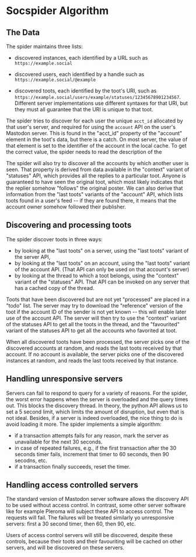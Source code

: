 # Socspider Algorithm

## The Data

The spider maintains three lists:

* discovered instances, each identified by a URL such as `https://example.social`

* discovered users, each identified by a handle such as `https://example.social/@example`

* discovered toots, each identified by the toot's URI, such as `https://example.social/users/example/statuses/12345678901234567`.
  Different server implementations use different syntaxes for that URI, but they must all guarantee that the URI is unique to that toot.

The spider tries to discover for each user the unique `acct_id` allocated by that user's server,
and required for using the `account` API on the user's Mastodon server. This is found in
the "acct_id" property of the "account" element in the toot's data, but there is a catch.
On most server, the value of that element is set to the identifier of the account in the
local cache. To get the correct value, the spider needs to read the description of the

The spider will also try to discover all the accounts by which another user is seen. That
property is derived from data available in the "context" variant of "statuses" API, which
provides all the replies to a particular toot. Anyone is guaranteed to have seen the
original toot, which most likely indicates that the replier somehow "follows" the original
poster. We can also derive that information from the "last toots" variants of the
"account" API, which lists toots found in a user's feed -- if they are found there,
it means that the account owner somehow followed their publisher.

## Discovering and processing toots

The spider discover toots in three ways:

* by looking at the "last toots" on a server, using the "last toots" variant of the
  server API,
* by looking at the "last toots" on an account, using the "last toots" variant of the
  account API. (That API can only be used on that account's server)
* by looking at the thread to which a toot belongs, using the "context" variant of the
  "statuses" API. That API can be invoked on any server that has a cached copy of
  the thread. 

Toots that have been discovered but are not yet "processed" are placed in a "todo" list.
The server may try to download the "reference" version of the toot if the account ID
of the sender is not yet known -- this will enable later use of the account API. The
server will then try to use the "context" variant of the statuses API to get all the
toots in the thread, and the "favourited" variant of the statuses API to get all the
accounts who favorited at toot.

When all discovered toots have been processed, the server picks one of the discovered
accounts at random, and reads the last toots received by that account. If no account
is available, the server picks one of the discovered instances at random, and reads
the last toots received by that instance.

## Handling unresponsive servers

Servers can fail to respond to query for a variety of reasons. For the spider, the
worst error happens when the server is overloaded and the query times out. This blocks
the discovery thread. In theory, the python API allows us to set a 5 second limit, which
limits the amount of disruption, but even that is not ideal. Besides, if a server
is indeed overloaded, the nice thing to do is avoid loading it more. The spider
implements a simple algorithm:

* if a transaction attempts fails for any reason, mark the server as unavailable
  for the next 30 seconds.
* in case of repeated failures, e.g., if the first transaction after the 30 seconds
  timer fails, increment that timer to 60 seconds, then 90 secodns, etc.
* if a transaction finally succeeds, reset the timer.

## Handling access controlled servers

The standard version of Mastodon server software allows the discovery API to be
used without access control. In contrast, some other server software like for example
Pleroma will subject these API to access control. The requests will fail. The failures
will be treated similarly yo unresponsive servers: first a 30 second timer, then 60,
then 90, etc.

Users of access control servers will still be discovered, despite these controls,
because their toots and their favouriting will be cached on other servers, and
will be discovered on these servers.
